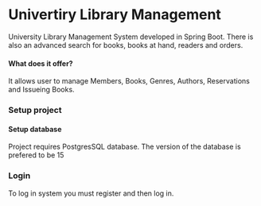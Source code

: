 # Univertiry Library Management
University Library Management System developed in Spring Boot. There is also an advanced search for books, books at hand, readers and orders.

#### What does it offer?
It allows user to manage Members, Books, Genres, Authors, Reservations and Issueing Books.

### Setup project
#### Setup database
Project requires PostgresSQL database. The version of the database is prefered to be 15

### Login
To log in system you must register and then log in.
